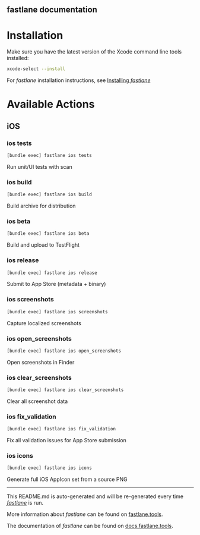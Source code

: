 fastlane documentation
----

# Installation

Make sure you have the latest version of the Xcode command line tools installed:

```sh
xcode-select --install
```

For _fastlane_ installation instructions, see [Installing _fastlane_](https://docs.fastlane.tools/#installing-fastlane)

# Available Actions

## iOS

### ios tests

```sh
[bundle exec] fastlane ios tests
```

Run unit/UI tests with scan

### ios build

```sh
[bundle exec] fastlane ios build
```

Build archive for distribution

### ios beta

```sh
[bundle exec] fastlane ios beta
```

Build and upload to TestFlight

### ios release

```sh
[bundle exec] fastlane ios release
```

Submit to App Store (metadata + binary)

### ios screenshots

```sh
[bundle exec] fastlane ios screenshots
```

Capture localized screenshots

### ios open_screenshots

```sh
[bundle exec] fastlane ios open_screenshots
```

Open screenshots in Finder

### ios clear_screenshots

```sh
[bundle exec] fastlane ios clear_screenshots
```

Clear all screenshot data

### ios fix_validation

```sh
[bundle exec] fastlane ios fix_validation
```

Fix all validation issues for App Store submission

### ios icons

```sh
[bundle exec] fastlane ios icons
```

Generate full iOS AppIcon set from a source PNG

----

This README.md is auto-generated and will be re-generated every time [_fastlane_](https://fastlane.tools) is run.

More information about _fastlane_ can be found on [fastlane.tools](https://fastlane.tools).

The documentation of _fastlane_ can be found on [docs.fastlane.tools](https://docs.fastlane.tools).
